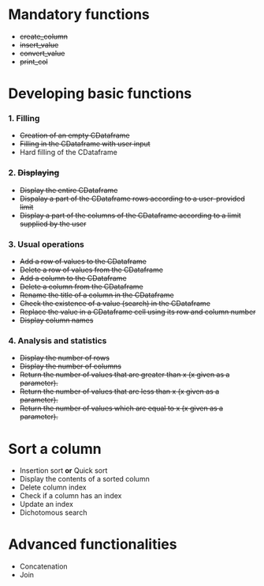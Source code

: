 
# Mandatory functions

* ~~create_column~~
* ~~insert_value~~
* ~~convert_value~~
* ~~print_col~~

# Developing basic functions 
### 1. Filling
* ~~Creation of an empty CDataframe~~
* ~~Filling in the CDataframe with user input~~
* Hard filling of the CDataframe


### 2. ~~Displaying~~
* ~~Display the entire CDataframe~~
* ~~Dispalay a part of the CDataframe rows according to a user-provided limit~~
* ~~Display a part of the columns of the CDataframe according to a limit supplied by the user~~

### 3. Usual operations
* ~~Add a row of values to the CDataframe~~
* ~~Delete a row of values from the CDataframe~~
* ~~Add a column to the CDataframe~~
* ~~Delete a column from the CDataframe~~
* ~~Rename the title of a column in the CDataframe~~
* ~~Check the existence of a value (search) in the CDataframe~~
* ~~Replace the value in a CDataframe cell using its row and column number~~
* ~~Display column names~~

### 4. Analysis and statistics
* ~~Display the number of rows~~
* ~~Display the number of columns~~
* ~~Return the number of values that are greater than x (x given as a parameter).~~
* ~~Return the number of values that are less than x (x given as a parameter).~~
* ~~Return the number of values which are equal to x (x given as a parameter).~~

# Sort a column
* Insertion sort **or** Quick sort
* Display the contents of a sorted column
* Delete column index
* Check if a column has an index
* Update an index
* Dichotomous search

# Advanced functionalities
* Concatenation
* Join

